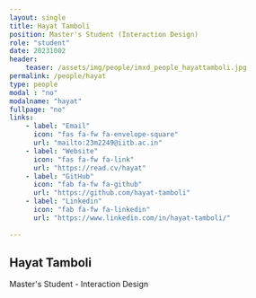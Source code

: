 ```yaml
---
layout: single
title: Hayat Tamboli
position: Master's Student (Interaction Design)
role: "student"
date: 20231002
header:
    teaser: /assets/img/people/imxd_people_hayattamboli.jpg
permalink: /people/hayat
type: people
modal : "no"
modalname: "hayat"
fullpage: "no"
links:
    - label: "Email"
      icon: "fas fa-fw fa-envelope-square"
      url: "mailto:23m2249@iitb.ac.in"
    - label: "Website"
      icon: "fas fa-fw fa-link"
      url: "https://read.cv/hayat"
    - label: "GitHub"
      icon: "fab fa-fw fa-github"
      url: "https://github.com/hayat-tamboli"
    - label: "Linkedin"
      icon: "fab fa-fw fa-linkedin"
      url: "https://www.linkedin.com/in/hayat-tamboli/"
      
---
```


## Hayat Tamboli
Master's Student - Interaction Design

